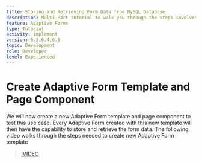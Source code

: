 ```yaml
---
title: Storing and Retrieving Form Data from MySQL Database
description: Multi-Part tutorial to walk you through the steps involved in storing and retrieving form data
feature: Adaptive Forms
type: Tutorial
activity: implement
version: 6.3,6.4,6.5
topic: Development
role: Developer
level: Experienced
---
```

# Create Adaptive Form Template and Page Component

We will now create a new Adaptive Form template and page component to test this use case. Every Adaptive Form created with this new template will then have the capability to store and retrieve the form data.
The following video walks through the steps needed to create new Adaptive Form template
>[!VIDEO](https://video.tv.adobe.com/v/27828?quality=9&learn=on)

